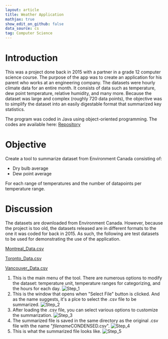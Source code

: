 ```yaml
---
layout: article
title: Weather Application
mathjax: true
show_edit_on_github: false
data_source: cs
tag: Computer Science
---
```


# Introduction 

This was a project done back in 2015 with a partner in a grade 12 computer science course. The purpose of the app was to create an application for his parent who works at an engineering company. The datasets were hourly climate data for an entire month. It consists of data such as temperature, dew point temperature, relative humidity, and many more. Because the dataset was large and complex (roughly 720 data points), the objective was to simplify the dataset into an easily digestable format that summarized key statistics. 

The program was coded in Java using object-oriented programming. The codes are available here: [Repository](https://github.com/yunkevin/yunkevin.github.io/tree/master/code/weather_app/src)

# Objective 

Create a tool to summarize dataset from Environment Canada consisting of:

* Dry bulb average
* Dew point average

For each range of temperatures and the number of datapoints per temperature range. 

# Discussion

The datasets are downloaded from Environment Canada. However, because the project is too old, the datasets released are in different formats to the one it was coded for back in 2015. As such, the following are test datasets to be used for demonstrating the use of the application. 

[Montreal_Data.csv](https://yunkevin.github.io/assets/data/weather_app/Montreal_150901.csv)

[Toronto_Data.csv](https://yunkevin.github.io/assets/data/weather_app/Toronto_150901.csv)

[Vancouver_Data.csv](https://yunkevin.github.io/assets/data/weather_app/Vancouver_150901.csv)

1. This is the main menu of the tool. There are numerous options to modify the dataset: temperature unit, temperature ranges for categorizing, and the hours for each day. ![Step_1](https://yunkevin.github.io/assets/img/weather_app/weather-app-s1.png)
2. This is the window that opens when "Select File" button is clicked. And as the name suggests, it's a plce to select the .csv file to be summarized. ![Step_2](https://yunkevin.github.io/assets/img/weather_app/weather-app-s2.png)
3. After loading the .csv file, you can select various options to customize the summarization. ![Step_3](https://yunkevin.github.io/assets/img/weather_app/weather-app-s3.png)
4. The summarized file is saved in the same directory as the original .csv file with the name "*filename*CONDENSED.csv". ![Step_4](https://yunkevin.github.io/assets/img/weather_app/weather-app-s4.png)
5. This is what the summarized file looks like. ![Step_5](https://yunkevin.github.io/assets/img/weather_app/weather-app-s5.png)












